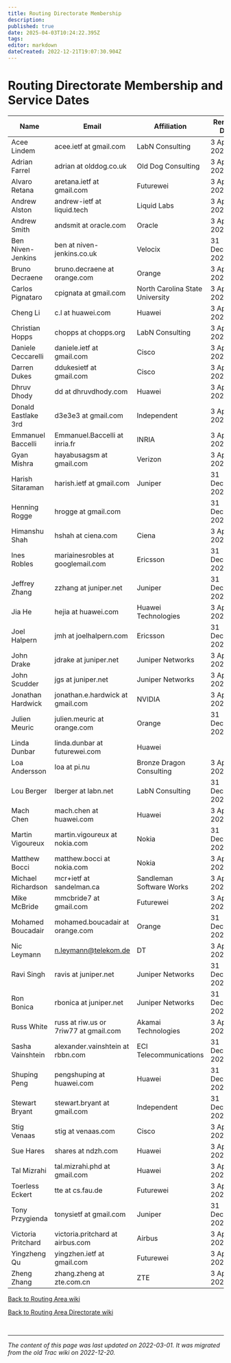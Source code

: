 ```yaml
---
title: Routing Directorate Membership
description: 
published: true
date: 2025-04-03T10:24:22.395Z
tags: 
editor: markdown
dateCreated: 2022-12-21T19:07:30.904Z
---
```


# Routing Directorate Membership and Service Dates

| Name                 |  Email                                  |  Affiliation               |  Renewal Date       |
|----------------------|-----------------------------------------|----------------------------|---------------------|
|  Acee Lindem         |  acee.ietf at gmail.com                    |  LabN Consulting        |  3 April 2025   |
|  Adrian Farrel       |  adrian at olddog.co.uk                 |  Old Dog Consulting     |  3 April 2025  |
|  Alvaro Retana       | aretana.ietf at gmail.com                  |  Futurewei              |  3 April 2025   |
| Andrew Alston        | andrew-ietf at liquid.tech              |   Liquid Labs          |  3 April 2025   |
|  Andrew Smith        |  andsmit at oracle.com                   |  Oracle               |  3 April 2025   |
|  Ben Niven-Jenkins   |  ben at niven-jenkins.co.uk             |  Velocix                   |  31 December 2023   |
|  Bruno Decraene      |  bruno.decraene at orange.com           |  Orange                    |  3 April 2025   |
|  Carlos Pignataro    |  cpignata at gmail.com                  |  North Carolina State University                    |  3 April 2025|
|  Cheng Li        |  c.l at huawei.com           |  Huawei                    |  3 April 2025   |
|  Christian Hopps     |  chopps at chopps.org                   |  LabN Consulting          |   3 April 2025   |
|  Daniele Ceccarelli  |  daniele.ietf at gmail.com    |  Cisco                  |  3 April 2025   |
|  Darren Dukes  |  	ddukesietf at gmail.com    |  Cisco                  |  3 April 2025   |
|  Dhruv Dhody         |  	dd at dhruvdhody.com                |  Huawei                    |   3 April 2025   |
|  Donald Eastlake 3rd  |  d3e3e3 at gmail.com                    |  Independent                 |   3 April 2025    |
|  Emmanuel Baccelli   | Emmanuel.Baccelli at inria.fr           |  INRIA                     |   3 April 2025   |
|  Gyan Mishra         |  hayabusagsm at gmail.com               |  Verizon                   |   3 April 2025   |
|  Harish Sitaraman    |  harish.ietf at gmail.com              |  Juniper                   |  31 December 2023   |
|  Henning Rogge       |  hrogge at gmail.com                    |                            |  31 December 2024   |
|  Himanshu Shah       |  hshah at ciena.com                     |  Ciena                     |  3 April 2025   |
|  Ines Robles         |  mariainesrobles at googlemail.com      |  Ericsson                  |  31 December 2024   |
|  Jeffrey Zhang       |  zzhang at juniper.net                  |  Juniper                   |  31 December 2024   |
|  Jia He              |  hejia at huawei.com                    |  Huawei Technologies       |   3 April 2025   |
|  Joel Halpern        |  jmh at joelhalpern.com                 |  Ericsson                  |  31 December 2024   |
|  John Drake          |  jdrake at juniper.net                  |  Juniper Networks          |  3 April 2025   |
|  John Scudder          |  jgs at juniper.net                  |  Juniper Networks          |  3 April 2025   |
|  Jonathan Hardwick   |  jonathan.e.hardwick at gmail.com           |  NVIDIA                 |  3 April 2025   |
|  Julien Meuric       |  julien.meuric at orange.com            |  Orange                    |  31 December 2024   |
|  Linda Dunbar   |  	linda.dunbar at futurewei.com           |  Huawei       
|  Loa Andersson       |  loa at pi.nu                           |  Bronze Dragon Consulting  |  3 April 2025   |
|  Lou Berger          |  lberger at labn.net                    |   LabN Consulting  |  31 December 2024   |
|  Mach Chen           |  mach.chen at huawei.com                |  Huawei                    |  3 April 2025    |
|  Martin Vigoureux    |  martin.vigoureux at nokia.com          |  Nokia                     |  31 December 2024   |
|  Matthew Bocci       |  matthew.bocci at nokia.com             |  Nokia                     |  3 April 2025   |
|  Michael Richardson  |  mcr+ietf at sandelman.ca               |  Sandleman Software Works  |  3 April 2025   |
|  Mike McBride        |  mmcbride7 at gmail.com                 |  Futurewei                    |  3 April 2025    |
|  Mohamed Boucadair   |  mohamed.boucadair at orange.com        |  Orange                    |  31 December 2024   |
|  Nic Leymann         |  n.leymann@telekom.de                   |  DT                        |  3 April 2025   |
|  Ravi Singh          |  ravis at juniper.net                   |  Juniper Networks          |  31 December 2023   |
|  Ron Bonica          |  rbonica at juniper.net                 |  Juniper Networks          |  31 December 2024   |
|  Russ White          |  russ at riw.us or 7riw77 at gmail.com  |   Akamai Technologies                 |  3 April 2025    |
|  Sasha Vainshtein    |  alexander.vainshtein at rbbn.com    |  ECI Telecommunications    |  31 December 2023   |
|  Shuping Peng        |  pengshuping at huawei.com              |  Huawei                    |  31 December 2024   |
|  Stewart Bryant      |  stewart.bryant at gmail.com            |  Independent        |  31 December 2024   |
|  Stig Venaas         |  stig at venaas.com                     |  Cisco                     |  3 April 2025   |
|  Sue Hares           |  shares at ndzh.com                     |   Huawei   |  3 April 2025   |
|  Tal Mizrahi         |  	tal.mizrahi.phd at gmail.com            |  Huawei                   |  3 April 2025   |
|  Toerless Eckert     |  		tte at cs.fau.de|   Futurewei                |  3 April 2025   |
|  Tony Przygienda     |  tonysietf at gmail.com                 |   Juniper                  |  31 December 2023   |
|  Victoria Pritchard     |  victoria.pritchard at airbus.com       |  Airbus                    |   3 April 2025   |
|  Yingzheng Qu        |  yingzhen.ietf at gmail.com             |  Futurewei                   |   3 April 2025   |
|  Zheng Zhang        |  	zhang.zheng at zte.com.cn             |  ZTE                   |   3 April 2025   |

[Back to Routing Area wiki](/group/rtg)

[Back to Routing Area Directorate wiki](/group/rtg/RtgDir)


&nbsp;
&nbsp;
&nbsp;

---

*The content of this page was last updated on 2022-03-01. It was migrated from the old Trac wiki on 2022-12-20.*
